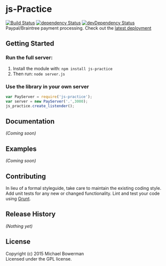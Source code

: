 # js-Practice
[![Build Status](https://secure.travis-ci.org/bowerman0/Nodejs-Practice.png?branch=master)](http://travis-ci.org/bowerman0/Nodejs-Practice)
[![dependency Status](https://david-dm.org/bowerman0/Nodejs-Practice.svg?branch=master)](https://david-dm.org/bowerman0/Nodejs-Practice)
[![devDependency Status](https://david-dm.org/bowerman0/dev-status.svg)](https://david-dm.org/bowerman0/Nodejs-Practice#info=devDependencies)
Paypal/Braintree payment processing. Check out the [latest deployment](http://js-practice.azurewebsites.net/)

## Getting Started
### Run the full server:
1. Install the module with: `npm install js-practice`
1. Then run: `node server.js`

### Use the library in your own server
```javascript
var PayServer = require('js-practice');
var server = new PayServer('.',3000);
js_practice.create_listender();
```

## Documentation
_(Coming soon)_

## Examples
_(Coming soon)_

## Contributing
In lieu of a formal styleguide, take care to maintain the existing coding style. Add unit tests for any new or changed functionality. Lint and test your code using [Grunt](http://gruntjs.com/).

## Release History
_(Nothing yet)_

## License
Copyright (c) 2015 Michael Bowerman  
Licensed under the GPL license.
